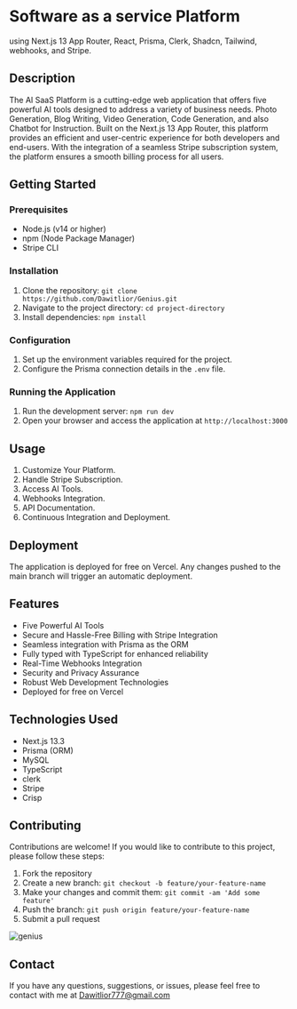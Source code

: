 # Software as a service Platform

using Next.js 13 App Router, React, Prisma, Clerk, Shadcn, Tailwind, webhooks, and Stripe. 

## Description

The AI SaaS Platform is a cutting-edge web application that offers five powerful AI tools designed to address a variety of business needs.
Photo Generation, Blog Writing, Video Generation, Code Generation, and also Chatbot for Instruction.
Built on the Next.js 13 App Router, this platform provides an efficient and user-centric experience for both developers and end-users. With the integration of a seamless Stripe subscription system, the platform ensures a smooth billing process for all users.


## Getting Started

### Prerequisites

- Node.js (v14 or higher)
- npm (Node Package Manager)
- Stripe CLI

### Installation

1. Clone the repository: `git clone https://github.com/Dawitlior/Genius.git`
2. Navigate to the project directory: `cd project-directory`
3. Install dependencies: `npm install`

### Configuration

1. Set up the environment variables required for the project.
2. Configure the Prisma connection details in the `.env` file.


### Running the Application

1. Run the development server: `npm run dev`
2. Open your browser and access the application at `http://localhost:3000`

## Usage

1. Customize Your Platform.
2. Handle Stripe Subscription.
3. Access AI Tools.
4. Webhooks Integration.
5. API Documentation.
6. Continuous Integration and Deployment.

## Deployment

The application is deployed for free on Vercel. Any changes pushed to the main branch will trigger an automatic deployment.

## Features

- Five Powerful AI Tools
- Secure and Hassle-Free Billing with Stripe Integration
- Seamless integration with Prisma as the ORM
- Fully typed with TypeScript for enhanced reliability
-  Real-Time Webhooks Integration
-  Security and Privacy Assurance
-  Robust Web Development Technologies
- Deployed for free on Vercel

## Technologies Used

- Next.js 13.3
- Prisma (ORM)
- MySQL
- TypeScript
- clerk
- Stripe
- Crisp


## Contributing

Contributions are welcome! If you would like to contribute to this project, please follow these steps:

1. Fork the repository
2. Create a new branch: `git checkout -b feature/your-feature-name`
3. Make your changes and commit them: `git commit -am 'Add some feature'`
4. Push the branch: `git push origin feature/your-feature-name`
5. Submit a pull request


![genius](https://github.com/Dawitlior/Genius/assets/102303153/af7e9014-2189-48ea-8b1b-4c826f0f9d4b)


## Contact

If you have any questions, suggestions, or issues, please feel free to contact with me at Dawitlior777@gmail.com

